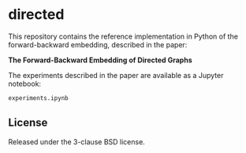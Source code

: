 # directed

This repository contains the reference implementation in Python of the forward-backward embedding, described in the paper:

**The Forward-Backward Embedding of Directed Graphs**

The experiments described in the paper are available as a Jupyter notebook:

```python
experiments.ipynb
```

## License

Released under the 3-clause BSD license.

